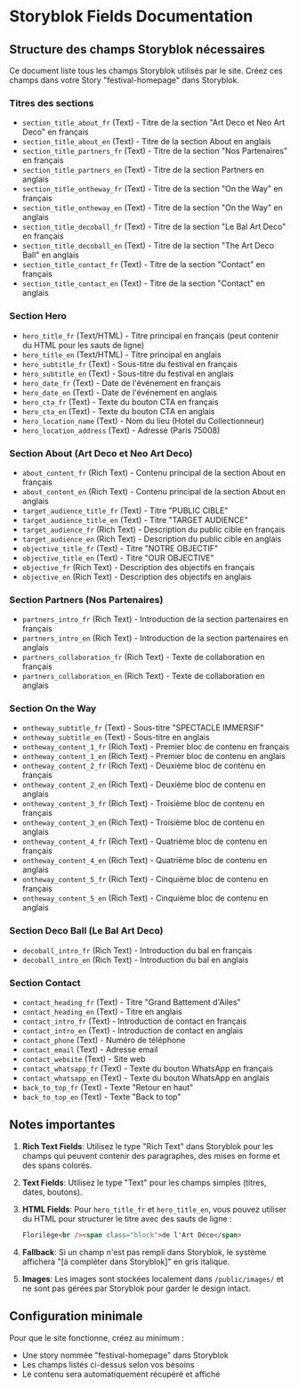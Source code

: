 # Storyblok Fields Documentation

## Structure des champs Storyblok nécessaires

Ce document liste tous les champs Storyblok utilisés par le site. Créez ces champs dans votre Story "festival-homepage" dans Storyblok.

### Titres des sections
- `section_title_about_fr` (Text) - Titre de la section "Art Deco et Neo Art Deco" en français
- `section_title_about_en` (Text) - Titre de la section About en anglais
- `section_title_partners_fr` (Text) - Titre de la section "Nos Partenaires" en français
- `section_title_partners_en` (Text) - Titre de la section Partners en anglais
- `section_title_ontheway_fr` (Text) - Titre de la section "On the Way" en français
- `section_title_ontheway_en` (Text) - Titre de la section "On the Way" en anglais
- `section_title_decoball_fr` (Text) - Titre de la section "Le Bal Art Deco" en français
- `section_title_decoball_en` (Text) - Titre de la section "The Art Deco Ball" en anglais
- `section_title_contact_fr` (Text) - Titre de la section "Contact" en français
- `section_title_contact_en` (Text) - Titre de la section "Contact" en anglais

### Section Hero
- `hero_title_fr` (Text/HTML) - Titre principal en français (peut contenir du HTML pour les sauts de ligne)
- `hero_title_en` (Text/HTML) - Titre principal en anglais
- `hero_subtitle_fr` (Text) - Sous-titre du festival en français
- `hero_subtitle_en` (Text) - Sous-titre du festival en anglais
- `hero_date_fr` (Text) - Date de l'événement en français
- `hero_date_en` (Text) - Date de l'événement en anglais
- `hero_cta_fr` (Text) - Texte du bouton CTA en français
- `hero_cta_en` (Text) - Texte du bouton CTA en anglais
- `hero_location_name` (Text) - Nom du lieu (Hotel du Collectionneur)
- `hero_location_address` (Text) - Adresse (Paris 75008)

### Section About (Art Deco et Neo Art Deco)
- `about_content_fr` (Rich Text) - Contenu principal de la section About en français
- `about_content_en` (Rich Text) - Contenu principal de la section About en anglais
- `target_audience_title_fr` (Text) - Titre "PUBLIC CIBLE"
- `target_audience_title_en` (Text) - Titre "TARGET AUDIENCE"
- `target_audience_fr` (Rich Text) - Description du public cible en français
- `target_audience_en` (Rich Text) - Description du public cible en anglais
- `objective_title_fr` (Text) - Titre "NOTRE OBJECTIF"
- `objective_title_en` (Text) - Titre "OUR OBJECTIVE"
- `objective_fr` (Rich Text) - Description des objectifs en français
- `objective_en` (Rich Text) - Description des objectifs en anglais

### Section Partners (Nos Partenaires)
- `partners_intro_fr` (Rich Text) - Introduction de la section partenaires en français
- `partners_intro_en` (Rich Text) - Introduction de la section partenaires en anglais
- `partners_collaboration_fr` (Rich Text) - Texte de collaboration en français
- `partners_collaboration_en` (Rich Text) - Texte de collaboration en anglais

### Section On the Way
- `ontheway_subtitle_fr` (Text) - Sous-titre "SPECTACLE IMMERSIF"
- `ontheway_subtitle_en` (Text) - Sous-titre en anglais
- `ontheway_content_1_fr` (Rich Text) - Premier bloc de contenu en français
- `ontheway_content_1_en` (Rich Text) - Premier bloc de contenu en anglais
- `ontheway_content_2_fr` (Rich Text) - Deuxième bloc de contenu en français
- `ontheway_content_2_en` (Rich Text) - Deuxième bloc de contenu en anglais
- `ontheway_content_3_fr` (Rich Text) - Troisième bloc de contenu en français
- `ontheway_content_3_en` (Rich Text) - Troisième bloc de contenu en anglais
- `ontheway_content_4_fr` (Rich Text) - Quatrième bloc de contenu en français
- `ontheway_content_4_en` (Rich Text) - Quatrième bloc de contenu en anglais
- `ontheway_content_5_fr` (Rich Text) - Cinquième bloc de contenu en français
- `ontheway_content_5_en` (Rich Text) - Cinquième bloc de contenu en anglais

### Section Deco Ball (Le Bal Art Deco)
- `decoball_intro_fr` (Rich Text) - Introduction du bal en français
- `decoball_intro_en` (Rich Text) - Introduction du bal en anglais

### Section Contact
- `contact_heading_fr` (Text) - Titre "Grand Battement d'Ailes"
- `contact_heading_en` (Text) - Titre en anglais
- `contact_intro_fr` (Text) - Introduction de contact en français
- `contact_intro_en` (Text) - Introduction de contact en anglais
- `contact_phone` (Text) - Numéro de téléphone
- `contact_email` (Text) - Adresse email
- `contact_website` (Text) - Site web
- `contact_whatsapp_fr` (Text) - Texte du bouton WhatsApp en français
- `contact_whatsapp_en` (Text) - Texte du bouton WhatsApp en anglais
- `back_to_top_fr` (Text) - Texte "Retour en haut"
- `back_to_top_en` (Text) - Texte "Back to top"

## Notes importantes

1. **Rich Text Fields**: Utilisez le type "Rich Text" dans Storyblok pour les champs qui peuvent contenir des paragraphes, des mises en forme et des spans colorés.

2. **Text Fields**: Utilisez le type "Text" pour les champs simples (titres, dates, boutons).

3. **HTML Fields**: Pour `hero_title_fr` et `hero_title_en`, vous pouvez utiliser du HTML pour structurer le titre avec des sauts de ligne :
   ```html
   Florilège<br /><span class="block">de l'Art Déco</span>
   ```

4. **Fallback**: Si un champ n'est pas rempli dans Storyblok, le système affichera "[à compléter dans Storyblok]" en gris italique.

5. **Images**: Les images sont stockées localement dans `/public/images/` et ne sont pas gérées par Storyblok pour garder le design intact.

## Configuration minimale

Pour que le site fonctionne, créez au minimum :
- Une story nommée "festival-homepage" dans Storyblok
- Les champs listés ci-dessus selon vos besoins
- Le contenu sera automatiquement récupéré et affiché